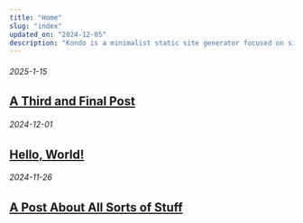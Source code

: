 ```yaml
---
title: "Home"
slug: "index"
updated_on: "2024-12-05"
description: "Kondo is a minimalist static site generator focused on simplicity and ease of use. Create clean, fast websites with no dependencies or clutter."
---
```


###### 2025-1-15
## [A Third and Final Post](final.html)

###### 2024-12-01
## [Hello, World!](hello.html)

###### 2024-11-26
## [A Post About All Sorts of Stuff](slug.html)

